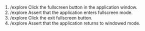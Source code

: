 1. /explore Click the fullscreen button in the application window.
2. /explore Assert that the application enters fullscreen mode.
3. /explore Click the exit fullscreen button.
4. /explore Assert that the application returns to windowed mode.